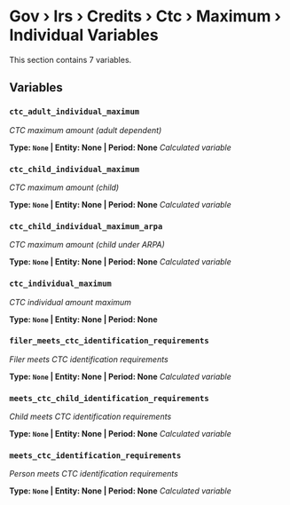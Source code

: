 # Gov › Irs › Credits › Ctc › Maximum › Individual Variables

This section contains 7 variables.

## Variables

### `ctc_adult_individual_maximum`
*CTC maximum amount (adult dependent)*

**Type: `None` | Entity: None | Period: None**
*Calculated variable*

### `ctc_child_individual_maximum`
*CTC maximum amount (child)*

**Type: `None` | Entity: None | Period: None**
*Calculated variable*

### `ctc_child_individual_maximum_arpa`
*CTC maximum amount (child under ARPA)*

**Type: `None` | Entity: None | Period: None**
*Calculated variable*

### `ctc_individual_maximum`
*CTC individual amount maximum*

**Type: `None` | Entity: None | Period: None**

### `filer_meets_ctc_identification_requirements`
*Filer meets CTC identification requirements*

**Type: `None` | Entity: None | Period: None**
*Calculated variable*

### `meets_ctc_child_identification_requirements`
*Child meets CTC identification requirements*

**Type: `None` | Entity: None | Period: None**
*Calculated variable*

### `meets_ctc_identification_requirements`
*Person meets CTC identification requirements*

**Type: `None` | Entity: None | Period: None**
*Calculated variable*
